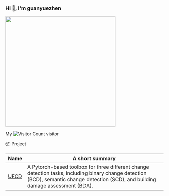 ###  Hi 👋, I'm guanyuezhen

<p align='left'>
  <a href="#"><img src="https://github-readme-stats.vercel.app/api?username=guanyuezhen&show_icons=true&count_private=true&theme=light" width="350"></a>
</p>

My ![Visitor Count](https://profile-counter.glitch.me/huuuuusy/count.svg) visitor

<summary>📦 Project </summary>
  

| Name                 | A short summary                              |
| -------------------- | -------------------------------------------- |
| [UFCD](https://github.com/guanyuezhen/UFCD) | A Pytorch-based toolbox for three different change detection tasks, including binary change detection (BCD), semantic change detection (SCD), and building damage assessment (BDA).  |

<!--
**guanyuezhen/guanyuezhen** is a ✨ _special_ ✨ repository because its `README.md` (this file) appears on your GitHub profile.

Here are some ideas to get you started:

- 🔭 I’m currently working on ...
- 🌱 I’m currently learning ...
- 👯 I’m looking to collaborate on ...
- 🤔 I’m looking for help with ...
- 💬 Ask me about ...
- 📫 How to reach me: ...
- 😄 Pronouns: ...
- ⚡ Fun fact: ...
-->
